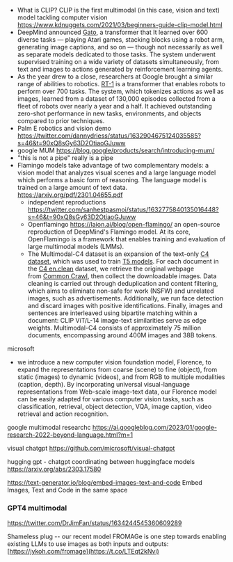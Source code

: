 - What is CLIP? CLIP is the first multimodal (in this case, vision and text) model tackling computer vision https://www.kdnuggets.com/2021/03/beginners-guide-clip-model.html
- DeepMind announced [Gato](https://www.deeplearning.ai/the-batch/one-model-hundreds-of-tasks/), a transformer that It learned over 600 diverse tasks — playing Atari games, stacking blocks using a robot arm, generating image captions, and so on — though not necessarily as well as separate models dedicated to those tasks. The system underwent supervised training on a wide variety of datasets simultaneously, from text and images to actions generated by reinforcement learning agents.
-   As the year drew to a close, researchers at Google brought a similar range of abilities to robotics. [RT-1](https://ai.googleblog.com/2022/12/rt-1-robotics-transformer-for-real.html?utm_campaign=The%20Batch&utm_source=hs_email&utm_medium=email&_hsenc=p2ANqtz-8HbXG-ZkwAj82Nv49uUrBwOHz4zUj3mkyjIfEd5lU7h3JHZR0pEG5OpkUCPPqwWvqMbjWl) is a transformer that enables robots to perform over 700 tasks. The system, which tokenizes actions as well as images, learned from a dataset of 130,000 episodes collected from a fleet of robots over nearly a year and a half. It achieved outstanding zero-shot performance in new tasks, environments, and objects compared to prior techniques.
- Palm E robotics and vision demo https://twitter.com/dannydriess/status/1632904675124035585?s=46&t=90xQ8sGy63D2OtiaoGJuww
- google MUM https://blog.google/products/search/introducing-mum/
- "this is not a pipe" really is a pipe
- Flamingo models take advantage of two complementary  models: a vision model that analyzes visual scenes and a large language model   which performs a basic form of reasoning. The language model is trained on a  large amount of text data. https://arxiv.org/pdf/2301.04655.pdf
	- independent reproductions https://twitter.com/sanhestpasmoi/status/1632775840135016448?s=46&t=90xQ8sGy63D2OtiaoGJuww
	- Openflamingo https://laion.ai/blog/open-flamingo/  an open-source reproduction of DeepMind's Flamingo model. At its core, OpenFlamingo is a framework that enables training and evaluation of large multimodal models (LMMs).
	- The Multimodal-C4 dataset is an expansion of the text-only [C4 dataset](https://www.tensorflow.org/datasets/catalog/c4), which was used to train [T5 models](https://arxiv.org/abs/1910.10683). For each document in the [C4 en.clean](https://www.tensorflow.org/datasets/catalog/c4#c4en_default_config) dataset, we retrieve the original webpage from [Common Crawl](https://commoncrawl.org/), then collect the downloadable images. Data cleaning is carried out through deduplication and content filtering, which aims to eliminate non-safe for work (NSFW) and unrelated images, such as advertisements. Additionally, we run face detection and discard images with positive identifications. Finally, images and sentences are interleaved using bipartite matching within a document: CLIP ViT/L-14 image-text similarities serve as edge weights. Multimodal-C4 consists of approximately 75 million documents, encompassing around 400M images and 38B tokens. 

microsoft
- we introduce a new computer vision foundation model, Florence, to expand the representations from coarse (scene) to fine (object), from static (images) to dynamic (videos), and from RGB to multiple modalities (caption, depth). By incorporating universal visual-language representations from Web-scale image-text data, our Florence model can be easily adapted for various computer vision tasks, such as classification, retrieval, object detection, VQA, image caption, video retrieval and action recognition.

google multimodal researchc https://ai.googleblog.com/2023/01/google-research-2022-beyond-language.html?m=1


visual chatgpt https://github.com/microsoft/visual-chatgpt


hugging gpt - chatgpt coordinating between huggingface models https://arxiv.org/abs/2303.17580

https://text-generator.io/blog/embed-images-text-and-code Embed Images, Text and Code in the same space


### GPT4 multimodal 
https://twitter.com/DrJimFan/status/1634244545360609289

Shameless plug -- our recent model FROMAGe is one step towards enabling existing LLMs to use images as both inputs and outputs: [https://jykoh.com/fromage](https://t.co/LTEqt2kNvi)